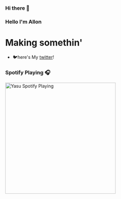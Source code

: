 ### Hi there 👋

<!--
**Yasuuuuuu/Yasuuuuuu** is a ✨ _special_ ✨ repository because its `README.md` (this file) appears on your GitHub profile.
-->
### Hello I'm Allon 

# Making somethin' 
- 🐦here's My [twitter]!

### Spotify Playing 🎧

[<img src="https://now-playing-Yasu.vercel.app/api/spotify-playing" alt="Yasu Spotify Playing" width="350" />](https://open.spotify.com/user/f0ff1be3b12f4e8e9ae69805eef54204)

[twitter]: https://twitter.com/Norimakitamagoo
